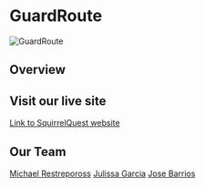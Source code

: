 # GuardRoute

![GuardRoute]()

## Overview



## Visit our live site

[Link to SquirrelQuest website](https://squirrelquest.netlify.app/)

## Our Team

[Michael Restrepoross](http://www.linkedin.com/in/michael-restrepoross)
[Julissa Garcia](https://www.linkedin.com/in/juligarc91)
[Jose Barrios](https://www.linkedin.com/in/josebarriosa/)
